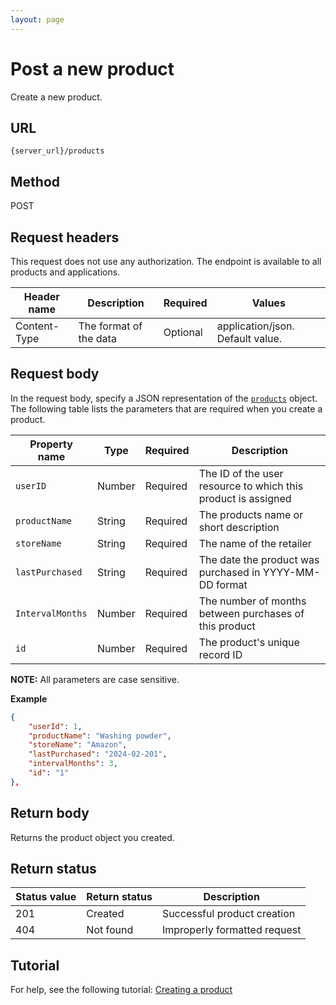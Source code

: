 ```yaml
---
layout: page
---
```

# Post a new product

Create a new product.

## URL

```shell
{server_url}/products
```

## Method

POST

## Request headers

This request does not use any authorization. The endpoint is available to all products and applications.

| Header name | Description | Required | Values |
| -------------- | ------ | ------------ |------------ |
| Content-Type | The format of the data | Optional | application/json. Default value.  |

## Request body

In the request body, specify a JSON representation of the [`products`](./products.md) object. The following table lists the parameters that are required when you create a product.

| Property name | Type | Required | Description |
| ------------- | ----------- | ----------- |----------- |
| `userID` | Number | Required | The ID of the user resource to which this product is assigned |
| `productName` | String | Required| The products name or short description |
| `storeName` | String | Required| The name of the retailer|
| `lastPurchased` | String | Required| The date the product was purchased in YYYY-MM-DD format|
| `IntervalMonths` | Number | Required | The number of months between purchases of this product|
| `id` | Number | Required | The product's unique record ID|

**NOTE:** All parameters are case sensitive.

**Example**

```json
{
    "userId": 1,
    "productName": "Washing powder",
    "storeName": "Amazon",
    "lastPurchased": "2024-02-201",
    "intervalMonths": 3,
    "id": "1"
},
```

## Return body

Returns the product object you created.

## Return status

| Status value | Return status | Description |
| ------------- | ----------- | -----------|
| 201 | Created | Successful product creation|
| 404 | Not found | Improperly formatted request|

## Tutorial

For help, see the following tutorial: [Creating a product](../product/products_post.md)
